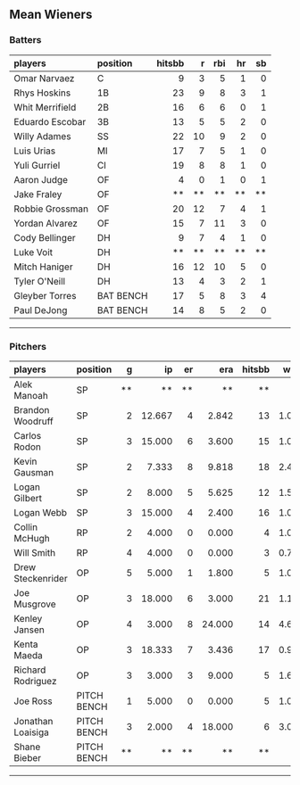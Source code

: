 ## Mean Wieners

### Batters

 
|players         |position  | hitsbb|  r| rbi| hr| sb| 
|:---------------|:---------|------:|--:|---:|--:|--:| 
|Omar Narvaez    |C         |      9|  3|   5|  1|  0| 
|Rhys Hoskins    |1B        |     23|  9|   8|  3|  1| 
|Whit Merrifield |2B        |     16|  6|   6|  0|  1| 
|Eduardo Escobar |3B        |     13|  5|   5|  2|  0| 
|Willy Adames    |SS        |     22| 10|   9|  2|  0| 
|Luis Urias      |MI        |     17|  7|   5|  1|  0| 
|Yuli Gurriel    |CI        |     19|  8|   8|  1|  0| 
|Aaron Judge     |OF        |      4|  0|   1|  0|  1| 
|Jake Fraley     |OF        |     **| **|  **| **| **| 
|Robbie Grossman |OF        |     20| 12|   7|  4|  1| 
|Yordan Alvarez  |OF        |     15|  7|  11|  3|  0| 
|Cody Bellinger  |DH        |      9|  7|   4|  1|  0| 
|Luke Voit       |DH        |     **| **|  **| **| **| 
|Mitch Haniger   |DH        |     16| 12|  10|  5|  0| 
|Tyler O'Neill   |DH        |     13|  4|   3|  2|  1| 
|Gleyber Torres  |BAT BENCH |     17|  5|   8|  3|  4| 
|Paul DeJong     |BAT BENCH |     14|  8|   5|  2|  0| 

* * *

### Pitchers

 
|players           |position    |  g|     ip| er|    era| hitsbb|  whip| so|  w| sv| 
|:-----------------|:-----------|--:|------:|--:|------:|------:|-----:|--:|--:|--:| 
|Alek Manoah       |SP          | **|     **| **|     **|     **|    **| **| **| **| 
|Brandon Woodruff  |SP          |  2| 12.667|  4|  2.842|     13| 1.026| 17|  0|  0| 
|Carlos Rodon      |SP          |  3| 15.000|  6|  3.600|     15| 1.000| 19|  1|  0| 
|Kevin Gausman     |SP          |  2|  7.333|  8|  9.818|     18| 2.455|  7|  0|  0| 
|Logan Gilbert     |SP          |  2|  8.000|  5|  5.625|     12| 1.500| 14|  1|  0| 
|Logan Webb        |SP          |  3| 15.000|  4|  2.400|     16| 1.067| 12|  0|  0| 
|Collin McHugh     |RP          |  2|  4.000|  0|  0.000|      4| 1.000|  5|  1|  0| 
|Will Smith        |RP          |  4|  4.000|  0|  0.000|      3| 0.750|  4|  0|  3| 
|Drew Steckenrider |OP          |  5|  5.000|  1|  1.800|      5| 1.000|  3|  0|  1| 
|Joe Musgrove      |OP          |  3| 18.000|  6|  3.000|     21| 1.167| 18|  2|  0| 
|Kenley Jansen     |OP          |  4|  3.000|  8| 24.000|     14| 4.667|  4|  0|  1| 
|Kenta Maeda       |OP          |  3| 18.333|  7|  3.436|     17| 0.927| 19|  0|  0| 
|Richard Rodriguez |OP          |  3|  3.000|  3|  9.000|      5| 1.667|  4|  0|  2| 
|Joe Ross          |PITCH BENCH |  1|  5.000|  0|  0.000|      5| 1.000|  4|  0|  0| 
|Jonathan Loaisiga |PITCH BENCH |  3|  2.000|  4| 18.000|      6| 3.000|  2|  0|  0| 
|Shane Bieber      |PITCH BENCH | **|     **| **|     **|     **|    **| **| **| **| 


* * *


